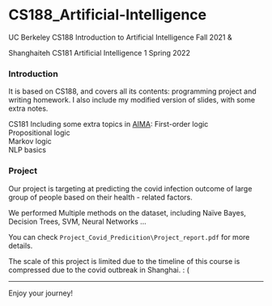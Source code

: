 # CS188_Artificial-Intelligence
UC Berkeley CS188 Introduction to Artificial Intelligence Fall 2021 &  

Shanghaiteh CS181 Artificial Intelligence 1 Spring 2022

### Introduction

It is based on CS188, and covers all its contents: programming project and writing homework. I also include my modified version of slides, with some extra notes.

CS181 Including some extra topics in [AIMA](http://aima.cs.berkeley.edu/):
First-order logic  
Propositional logic  
Markov logic  
NLP basics  

### Project

Our project is targeting at predicting the covid infection outcome of  large group of people based on their health - related factors.   

We performed Multiple methods on the dataset, including Naïve Bayes, Decision Trees, SVM, Neural Networks ...   

You can check  ```Project_Covid_Predicition\Project_report.pdf``` for more details.  

The scale of this project is limited due to the timeline of this course is compressed due to the covid outbreak in Shanghai.  : (

---

Enjoy your journey!
